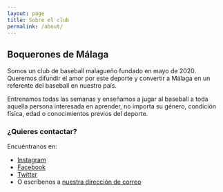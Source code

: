 ```yaml
---
layout: page
title: Sobre el club
permalink: /about/
---
```


## Boquerones de Málaga

Somos un club de baseball malagueño fundado en mayo de 2020. Queremos difundir el amor por este deporte y convertir a Málaga en un referente del baseball en nuestro país.

Entrenamos todas las semanas y enseñamos a jugar al baseball a toda aquella persona interesada en aprender, no importa su género, condición física, edad o conocimientos previos del deporte.

### ¿Quieres contactar?

Encuéntranos en:

* [Instagram](https://www.instagram.com/beisbol_boquerones/)
* [Facebook](https://www.facebook.com/Boquerones-Club-de-B%C3%A9isbol-M%C3%A1laga-102726581470744/)
* [Twitter](https://twitter.com/Beisbolboqueron)
* O escríbenos a [nuestra dirección de correo](mailto:beisbolboqueron@gmail.com)